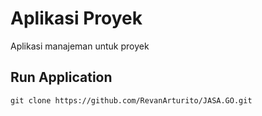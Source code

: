 # Aplikasi Proyek
Aplikasi manajeman untuk proyek

## Run Application

```Clone App
git clone https://github.com/RevanArturito/JASA.GO.git
```
